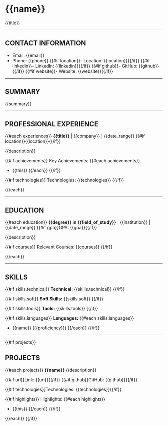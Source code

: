 # {{name}}

{{title}}

---

## CONTACT INFORMATION

-   Email: {{email}}
-   Phone: {{phone}}
    {{#if location}}- Location: {{location}}{{/if}}
    {{#if linkedin}}- LinkedIn: {{linkedin}}{{/if}}
    {{#if github}}- GitHub: {{github}}{{/if}}
    {{#if website}}- Website: {{website}}{{/if}}

---

## SUMMARY

{{summary}}

---

## PROFESSIONAL EXPERIENCE

{{#each experiences}}
**{{title}}** | {{company}} | {{date_range}}
{{#if location}}{{location}}{{/if}}

{{description}}

{{#if achievements}}
Key Achievements:
{{#each achievements}}

-   {{this}}
    {{/each}}
    {{/if}}

{{#if technologies}}
Technologies: {{technologies}}
{{/if}}

{{/each}}

---

## EDUCATION

{{#each education}}
**{{degree}} in {{field_of_study}}** | {{institution}} | {{date_range}}
{{#if gpa}}GPA: {{gpa}}{{/if}}

{{description}}

{{#if courses}}
Relevant Courses: {{courses}}
{{/if}}

{{/each}}

---

## SKILLS

{{#if skills.technical}}
**Technical:** {{skills.technical}}
{{/if}}

{{#if skills.soft}}
**Soft Skills:** {{skills.soft}}
{{/if}}

{{#if skills.tools}}
**Tools:** {{skills.tools}}
{{/if}}

{{#if skills.languages}}
**Languages:**
{{#each skills.languages}}

-   {{name}} ({{proficiency}})
    {{/each}}
    {{/if}}

---

{{#if projects}}

## PROJECTS

{{#each projects}}
**{{name}}**
{{description}}

{{#if url}}Link: {{url}}{{/if}}
{{#if github}}GitHub: {{github}}{{/if}}

{{#if technologies}}Technologies: {{technologies}}{{/if}}

{{#if highlights}}
Highlights:
{{#each highlights}}

-   {{this}}
    {{/each}}
    {{/if}}

{{/each}}
{{/if}}
